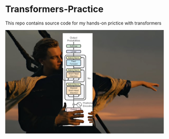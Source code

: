 # Transformers-Practice
This repo contains source code for my hands-on prictice with transformers

<img src='gpt.png' />
